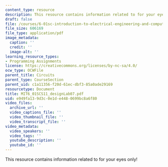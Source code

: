 ```yaml
---
content_type: resource
description: This resource contains information related to for your eyes only!
draft: false
file: /courses/6-01sc-introduction-to-electrical-engineering-and-computer-science-i-spring-2011/e949fa139d3c0e1de4480699bc8a6f80_MIT6_01SCS11_designLab07.pdf
file_size: 606169
file_type: application/pdf
image_metadata:
  caption: ''
  credit: ''
  image-alt: ''
learning_resource_types:
- Programming Assignments
license: https://creativecommons.org/licenses/by-nc-sa/4.0/
ocw_type: OCWFile
parent_title: Circuits
parent_type: CourseSection
parent_uid: c1a11356-f20d-61ec-dbf3-85a0ade29169
resourcetype: Document
title: MIT6_01SCS11_designLab07.pdf
uid: e949fa13-9d3c-0e1d-e448-0699bc8a6f80
video_files:
  archive_url: ''
  video_captions_file: ''
  video_thumbnail_file: ''
  video_transcript_file: ''
video_metadata:
  video_speakers: ''
  video_tags: ''
  youtube_description: ''
  youtube_id: ''
---
```

This resource contains information related to for your eyes only!